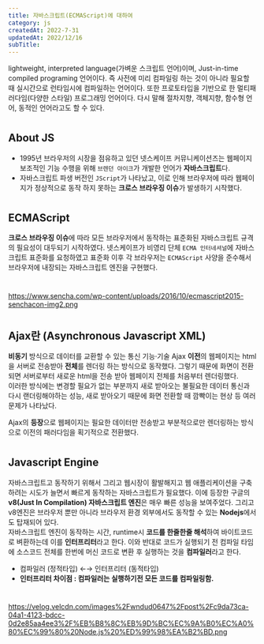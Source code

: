 ```yaml
---
title: 자바스크립트(ECMAScript)에 대하여
category: js
createdAt: 2022-7-31
updatedAt: 2022/12/16
subTitle:
---
```


lightweight, interpreted language(가벼운 스크립트 언어)이며, Just-in-time compiled programing 언어이다. 즉 사전에 미리 컴파일링 하는 것이 아니라 필요할 때 실시간으로 런타임시에 컴파일하는 언어이다. 또한 프로토타입을 기반으로 한 멀티패러다임(다양한 스타일) 프로그래밍 언어이다.
다시 말해 절차지향, 객체지향, 함수형 언어, 동적인 언어라고도 할 수 있다.

#

## About JS

- 1995년 브라우저의 시장을 점유하고 있던 넷스케이프 커뮤니케이션즈는 웹페이지 보조적인 기능 수행을 위해 `브렌던 아이크`가 개발한 언어가 **자바스크립트**다.
- 자바스크립트 파생 버전인 `JScript`가 나타났고, 이로 인해 브라우저에 따라 웹페이지가 정상적으로 동작 하지 못하는 **크로스 브라우징 이슈**가 발생하기 시작했다.

#

## ECMAScript

**크로스 브라우징 이슈**에 따라 모든 브라우저에서 동작하는 표준화된 자바스크립트 규격의 필요성이 대두되기 시작하였다. 넷스케이프가 비영리 단체 `ECMA 인터네셔널`에 자바스크립트 표준화를 요청하였고 표준화 이후 각 브라우저는 `ECMAScript` 사양을 준수해서 브라우저에 내장되는 자바스크립트 엔진을 구현했다.

#

https://www.sencha.com/wp-content/uploads/2016/10/ecmascript2015-senchacon-img2.png

#

## Ajax란 (Asynchronous Javascript XML)

**비동기** 방식으로 데이터를 교환할 수 있는 통신 기능·기술
Ajax **이전**의 웹페이지는 html을 서버로 전송받아 **전체**를 렌더링 하는 방식으로 동작했다. 그렇기 때문에 화면이 전환되면 서버로부터 새로운 html을 전송 받아 웹페이지 전체를 처음부터 렌더링했다.  
이러한 방식에는 변경할 필요가 없는 부분까지 새로 받아오는 불필요한 데이터 통신과 다시 랜더링해야하는 성능, 새로 받아오기 때문에 화면 전환할 때 깜빡이는 현상 등 여러 문제가 나타났다.

Ajax의 **등장**으로 웹페이지는 필요한 데이터만 전송받고 부분적으로만 렌더링하는 방식으로 이전의 패러다임을 획기적으로 전환했다.

#

## Javascript Engine

자바스크립트고 동작하기 위해서 그리고 웹시장이 활발해지고 웹 애플리케이션을 구축하려는 시도가 늘면서 빠르게 동작하는 자바스크립트가 필요했다. 이에 등장한 구글의 **v8(Just In Compilation) 자바스크립트 엔진**은 매우 빠른 성능을 보여주었다. 그리고 v8엔진은 브라우저 뿐만 아니라 브라우저 환경 외부에서도 동작할 수 있는 **Nodejs**에서도 탑재되어 있다.  
자바스크립트 엔진이 동작하는 시간, runtime시 **코드를 한줄한줄 해석**하여 바이트코드로 벼환하는데 이를 **인터프리터**라고 한다. 이와 반대로 코드가 실행되기 전 컴파일 타임에 소스코드 전체를 한번에 머신 코드로 변환 후 실행하는 것을 **컴파일러**라고 한다.

- 컴파일러 (정적타입) ←→ 인터프리터 (동적타입)
- **인터프리터 차이점 : 컴파일러는 실행하기전 모든 코드를 컴파일링함.**

#

https://velog.velcdn.com/images%2Fwndud0647%2Fpost%2Fc9da73ca-04a1-4123-bdcc-0d2e85aa4ee3%2F%EB%B8%8C%EB%9D%BC%EC%9A%B0%EC%A0%80%EC%99%80%20Node.js%20%ED%99%98%EA%B2%BD.png

#
